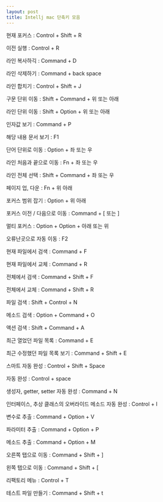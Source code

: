 ```yaml
---
layout: post
title: Intellj mac 단축키 모음
---
```

현재 포커스 : Control + Shift + R

이전 실행 : Control + R

라인 복사하긱 : Command + D

라인 삭제하기 : Command + back space

라인 합치기 : Control + Shift + J

구문 단위 이동 : Shift + Command + 위   또는  아래

라인 단위 이동 : Shift + Option + 위   또는  아래

인자값 보기 : Command + P

해당 내용 문서 보기 : F1

단어 단위로 이동 : Option + 좌   또는   우

라인 처음과 끝으로 이동 : Fn + 좌   또는   우

라인 전체 선택 : Shift + Command + 좌  또는  우

페이지 업, 다운 : Fn + 위 아래

포커스 범위 잡기 : Option + 위 아래

포커스 이전 / 다음으로 이동 : Command + [  또는  ]

멀티 포커스 : Option + Option + 아래 또는 위

오류난곳으로 자동 이동 : F2

현재 파일에서 검색 : Command + F

현재 파일에서 교체 : Command + R

전체에서 검색 : Command + Shift + F

전체에서 교체 : Command + Shift + R

파일 검색 : Shift + Control + N

메소드 검색 : Option + Command + O

액션 검색 :  Shift + Command + A

최근 열었던 파일 목록 : Command + E

최근 수정했던 파일 목록 보기 : Command + Shift + E

스마트 자동 완성 : Control + Shift + Space

자동 완성 : Control + space

생성자, getter, setter 자동 완성 : Command + N

인터페이스, 추상 클래스의 오버라이드 메소드 자동 완성 : Control + I

변수로 추출 : Command + Option + V

파라미터 추출 : Command + Option + P

메소드 추출 : Command + Option + M 

오른쪽 탭으로 이동 : Command + Shift + ]

왼쪽 탭으로 이동 : Command + Shift + [ 

리팩토리 메뉴 : Control + T 

테스트 파일 만들기 : Command + Shift + t